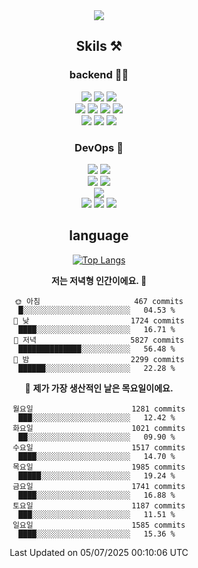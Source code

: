 <div align="center">

<a href="https://hhpluscertificateofcompletion.oopy.io/">
  <img src="https://static.spartacodingclub.kr/hanghae99/plus/completion/badge_black.svg" />
</a>

## Skils ⚒️

### backend 🧑‍💻
  
<img src="https://img.shields.io/badge/Java-FF6600?style=flat-square&logo=buymeacoffee&logoColor=white"/>
<img src="https://img.shields.io/badge/Go-0099FF?style=flat-square&logo=go&logoColor=white"/>
<img src="https://img.shields.io/badge/Kotlin-7F52FF?style=flat-square&logo=kotlin&logoColor=white"/>
  
  
<br />
  
<img src="https://img.shields.io/badge/Spring-339933?style=flat-square&logo=Spring&logoColor=white"/>
<img src="https://img.shields.io/badge/Spring Boot-339933?style=flat-square&logo=Spring Boot&logoColor=white"/>
<img src="https://img.shields.io/badge/Spring Security-339933?style=flat-square&logo=Spring Security&logoColor=white"/>
  
<img src="https://img.shields.io/badge/Spring Data JPA-339933?style=flat-square&logo=Hibernate&logoColor=white"/>

<br />
  
  <img src="https://img.shields.io/badge/mysql-0099FF?style=flat-square&logo=mysql&logoColor=white"/>
  <img src="https://img.shields.io/badge/mariadb-0099FF?style=flat-square&logo=mariadb&logoColor=white"/>
  <img src="https://img.shields.io/badge/mongoDB-47A248?style=flat-square&logo=mongodb&logoColor=white"/>
  
  
### DevOps 🚀
  
  <img src="https://img.shields.io/badge/docker-2496ED?style=flat-square&logo=docker&logoColor=white"/>
  <img src="https://img.shields.io/badge/kubernetes-326CE5?style=flat-square&logo=kubernetes&logoColor=white"/>
  
  <br />
  
  <img src="https://img.shields.io/badge/Github Actions-2088FF?style=flat-square&logo=githubactions&logoColor=white"/>
  <img src="https://img.shields.io/badge/Jenkins-D24939?style=flat-square&logo=jenkins&logoColor=white"/>
  
  
  <br />
  <img src="https://img.shields.io/badge/terraform-7B42BC?style=flat-square&logo=terraform&logoColor=white"/>
  
  <br />
  <img src="https://img.shields.io/badge/Amazon AWS-232F3E?style=flat-square&logo=Amazon AWS&logoColor=white"/>

  <img src="https://img.shields.io/badge/GCP-4285F4?style=flat-square&logo=googlecloud&logoColor=white"/>
  <img src="https://img.shields.io/badge/NCP-03C75A?style=flat-square&logo=naver&logoColor=white"/>
  
  
## language

[![Top Langs](https://github-readme-stats.vercel.app/api/top-langs/?username=zxcv9203&hide=html&exclude_repo=zxcv9203.github.io,golB&theme=grate-gatsby)](https://github.com/zxcv9203/github-readme-stats)
  
<!--START_SECTION:waka-->
**저는 저녁형 인간이에요. 🦉** 

```text
🌞 아침                     467 commits         █░░░░░░░░░░░░░░░░░░░░░░░░   04.53 % 
🌆 낮　                     1724 commits        ████░░░░░░░░░░░░░░░░░░░░░   16.71 % 
🌃 저녁                     5827 commits        ██████████████░░░░░░░░░░░   56.48 % 
🌙 밤　                     2299 commits        ██████░░░░░░░░░░░░░░░░░░░   22.28 % 
```
📅 **제가 가장 생산적인 날은 목요일이에요.** 

```text
월요일                      1281 commits        ███░░░░░░░░░░░░░░░░░░░░░░   12.42 % 
화요일                      1021 commits        ██░░░░░░░░░░░░░░░░░░░░░░░   09.90 % 
수요일                      1517 commits        ████░░░░░░░░░░░░░░░░░░░░░   14.70 % 
목요일                      1985 commits        █████░░░░░░░░░░░░░░░░░░░░   19.24 % 
금요일                      1741 commits        ████░░░░░░░░░░░░░░░░░░░░░   16.88 % 
토요일                      1187 commits        ███░░░░░░░░░░░░░░░░░░░░░░   11.51 % 
일요일                      1585 commits        ████░░░░░░░░░░░░░░░░░░░░░   15.36 % 
```



 Last Updated on 05/07/2025 00:10:06 UTC
<!--END_SECTION:waka-->
  
</div>

